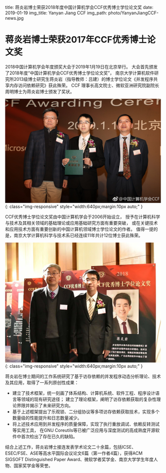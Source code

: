 title: 蒋炎岩博士荣获2018年度中国计算机学会CCF优秀博士学位论文奖
date: 2019-01-19
img_title: Yanyan Jiang CCF
img_path: photo/YanyanJiangCCF-news.jpg


# 蒋炎岩博士荣获2017年CCF优秀博士论文奖

2018中国计算机学会年度颁奖大会于2019年1月19日在北京举行。
大会首先颁发了2018年度“中国计算机学会CCF优秀博士学位论文奖”，
南京大学计算机软件研究所2013级博士研究生蒋炎岩（指导教师：吕建）的博士学位论文《并发程序共享内存访问依赖研究》获此殊荣。
CCF 理事长高文院士、微软亚洲研究院副院长周明博士为蒋炎岩博士颁发了奖状。

![](/static/photo/YanyanJiangCCF-1.jpg){: class="img-responsive" style="width:640px;margin:10px auto;" }

CCF优秀博士学位论文奖由中国计算机学会于2006开始设立，
授予在计算机科学与技术及其相关领域的基础理论或应用基础研究方面有重要突破，
或在关键技术和应用技术方面有重要创新的中国计算机领域博士学位论文的作者。
值得一提的是，南京大学计算机科学与技术系已经连续11年共计12位博士获此殊荣。

![](/static/photo/YanyanJiangCCF-2.jpg){: class="img-responsive" style="width:640px;margin:10px auto;" }

蒋炎岩在博士期间的工作系统研究了基于访存依赖的并发程序动态分析理论、技术及其应用，取得了一系列原创性成果：

* 建立了技术框架，统一刻画了体系结构、计算机系统、软件工程、程序设计语言等领域的现有研究途径；
建立了理论框架，阐明了访存依赖获取的复杂性理论界限并揭示了未来研究方向。
* 基于上述框架提出了乐观锁、二分组协议等多项访存依赖获取技术，实现多个数量级的性能提升和日志数量减少。
* 将上述技术应用到并发程序的质量保障，实现了执行重放调试、依赖反转测试等实用工具，
在GNU Coreutils等已被广泛应用与深度测试的高成熟度开源软件中首次检出了存在已久的缺陷。

结合上述工作，蒋炎岩博士接连发表学术论文二十余篇，包括ICSE、ESEC/FSE、ASE等高水平国际会议论文6篇（第一作者4篇），获得ACM SIGSOFT Distinguished Paper Award、微软学者奖学金、南京大学学生年度人物、国家奖学金等荣誉。
